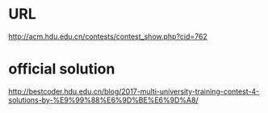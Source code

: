 # URL
http://acm.hdu.edu.cn/contests/contest_show.php?cid=762

# official solution
http://bestcoder.hdu.edu.cn/blog/2017-multi-university-training-contest-4-solutions-by-%E9%99%88%E6%9D%BE%E6%9D%A8/
